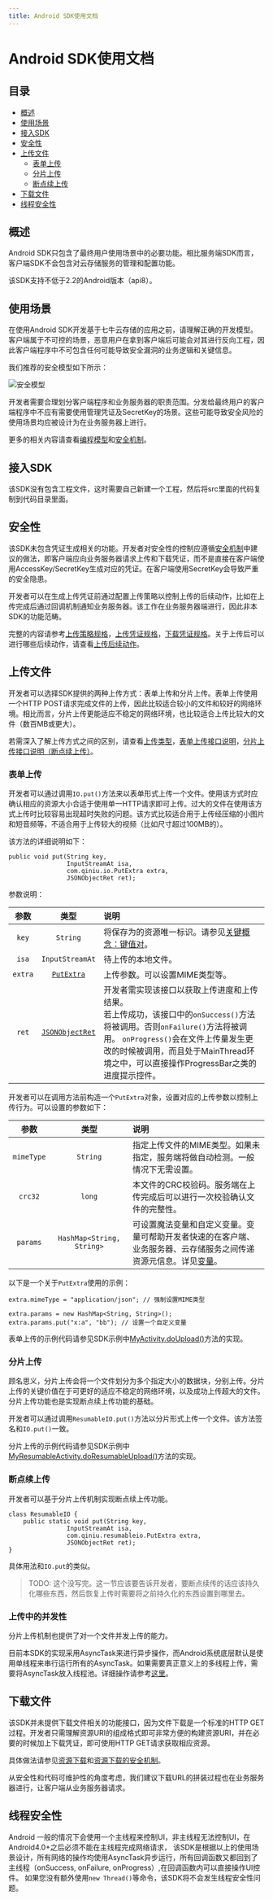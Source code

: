 ```yaml
---
title: Android SDK使用文档
---
```


# Android SDK使用文档

## 目录

- [概述](#overview)
- [使用场景](#use-scenario)
- [接入SDK](#integration)
- [安全性](#security)
- [上传文件](#upload)
	- [表单上传](#form-upload)
	- [分片上传](#chunked-upload)
	- [断点续上传](#resumable-upload)
- [下载文件](#download)
- [线程安全性](#thread-safety)

<a name="overview"></a>
## 概述

Android SDK只包含了最终用户使用场景中的必要功能。相比服务端SDK而言，客户端SDK不会包含对云存储服务的管理和配置功能。

该SDK支持不低于2.2的Android版本（api8）。

<a name="use-scenario"></a>
## 使用场景

在使用Android SDK开发基于七牛云存储的应用之前，请理解正确的开发模型。客户端属于不可控的场景，恶意用户在拿到客户端后可能会对其进行反向工程，因此客户端程序中不可包含任何可能导致安全漏洞的业务逻辑和关键信息。

我们推荐的安全模型如下所示：

![安全模型](http://developer.qiniu.com/docs/v6/api/overview/img/token.png)

开发者需要合理划分客户端程序和业务服务器的职责范围。分发给最终用户的客户端程序中不应有需要使用管理凭证及SecretKey的场景。这些可能导致安全风险的使用场景均应被设计为在业务服务器上进行。

更多的相关内容请查看[编程模型](http://developer.qiniu.com/docs/v6/api/overview/programming-model.html)和[安全机制](http://developer.qiniu.com/docs/v6/api/overview/security.html)。

<a name="integration"></a>
## 接入SDK

该SDK没有包含工程文件，这时需要自己新建一个工程，然后将src里面的代码复制到代码目录里面。

<a name="security"></a>
## 安全性

该SDK未包含凭证生成相关的功能。开发者对安全性的控制应遵循[安全机制](http://developer.qiniu.com/docs/v6/api/overview/security.html)中建议的做法，即客户端应向业务服务器请求上传和下载凭证，而不是直接在客户端使用AccessKey/SecretKey生成对应的凭证。在客户端使用SecretKey会导致严重的安全隐患。

开发者可以在生成上传凭证前通过配置上传策略以控制上传的后续动作，比如在上传完成后通过回调机制通知业务服务器。该工作在业务服务器端进行，因此非本SDK的功能范畴。

完整的内容请参考[上传策略规格](http://developer.qiniu.com/docs/v6/api/reference/security/put-policy.html)，[上传凭证规格](http://developer.qiniu.com/docs/v6/api/reference/security/upload-token.html)，[下载凭证规格](http://developer.qiniu.com/docs/v6/api/reference/security/download-token.html)。关于上传后可以进行哪些后续动作，请查看[上传后续动作](http://developer.qiniu.com/docs/v6/api/overview/up/response/)。

<a name="upload"></a>
## 上传文件

开发者可以选择SDK提供的两种上传方式：表单上传和分片上传。表单上传使用一个HTTP POST请求完成文件的上传，因此比较适合较小的文件和较好的网络环境。相比而言，分片上传更能适应不稳定的网络环境，也比较适合上传比较大的文件（数百MB或更大）。

若需深入了解上传方式之间的区别，请查看[上传类型](http://developer.qiniu.com/docs/v6/api/overview/up/upload-models.html#upload-types)，[表单上传接口说明](http://developer.qiniu.com/docs/v6/api/overview/up/form-upload.html)，[分片上传接口说明（断点续上传）](http://developer.qiniu.com/docs/v6/api/overview/up/chunked-upload.html)。

<a name="form-upload"></a>
### 表单上传

开发者可以通过调用`IO.put()`方法来以表单形式上传一个文件。使用该方式时应确认相应的资源大小合适于使用单一HTTP请求即可上传。过大的文件在使用该方式上传时比较容易出现超时失败的问题。该方式比较适合用于上传经压缩的小图片和短音频等，不适合用于上传较大的视频（比如尺寸超过100MB的）。

该方法的详细说明如下：

```
public void put(String key, 
				InputStreamAt isa, 
				com.qiniu.io.PutExtra extra, 
				JSONObjectRet ret);
```

参数说明：

参数 | 类型 | 说明 
:---: | :----: | :---
`key` | `String` | 将保存为的资源唯一标识。请参见[关键概念：键值对](http://developer.qiniu.com/docs/v6/api/overview/concepts.html#key-value)。 
`isa` | `InputStreamAt` | 待上传的本地文件。 
`extra` | [`PutExtra`](https://github.com/qiniu/android-sdk/blob/develop/src/com/qiniu/resumableio/PutExtra.java) | 上传参数。可以设置MIME类型等。 
`ret` | [`JSONObjectRet`](https://github.com/qiniu/android-sdk/blob/develop/src/com/qiniu/auth/JSONObjectRet.java)  | 开发者需实现该接口以获取上传进度和上传结果。<br>若上传成功，该接口中的`onSuccess()`方法将被调用。否则`onFailure()`方法将被调用。 `onProgress()`会在文件上传量发生更改的时候被调用，而且处于MainThread环境之中，可以直接操作ProgressBar之类的进度提示控件。

开发者可以在调用方法前构造一个`PutExtra`对象，设置对应的上传参数以控制上传行为。可以设置的参数如下：

参数 | 类型 | 说明 
:---: | :----: | :---
`mimeType` | `String` | 指定上传文件的MIME类型。如果未指定，服务端将做自动检测。一般情况下无需设置。 
`crc32` | `long` | 本文件的CRC校验码。服务端在上传完成后可以进行一次校验确认文件的完整性。
`params` | `HashMap<String, String>` | 可设置魔法变量和自定义变量。变量可帮助开发者快速的在客户端、业务服务器、云存储服务之间传递资源元信息。详见[变量](http://developer.qiniu.com/docs/v6/api/overview/up/response/vars.html)。

以下是一个关于`PutExtra`使用的示例：

```
extra.mimeType = "application/json"; // 强制设置MIME类型

extra.params = new HashMap<String, String>();
extra.params.put("x:a", "bb"); // 设置一个自定义变量
```

表单上传的示例代码请参见SDK示例中[MyActivity.doUpload()](https://github.com/qiniu/android-sdk/blob/develop/src/com/qiniu/demo/MyActivity.java)方法的实现。

<a name="chunked-upload"></a>
### 分片上传

顾名思义，分片上传会将一个文件划分为多个指定大小的数据块，分别上传。分片上传的关键价值在于可更好的适应不稳定的网络环境，以及成功上传超大的文件。分片上传功能也是实现断点续上传功能的基础。

开发者可以通过调用`ResumableIO.put()`方法以分片形式上传一个文件。该方法签名和`IO.put()`一致。

分片上传的示例代码请参见SDK示例中[MyResumableActivity.doResumableUpload()](https://github.com/qiniu/android-sdk/blob/develop/src/com/qiniu/demo/MyResumableActivity.java)方法的实现。

<a name="resumable-upload"></a>
### 断点续上传

开发者可以基于分片上传机制实现断点续上传功能。

```
class ResumableIO {
    public static void put(String key, 
				InputStreamAt isa, 
				com.qiniu.resumableio.PutExtra extra, 
				JSONObjectRet ret);
}
```

具体用法和`IO.put`的类似。

> TODO: 这个没写完。这一节应该要告诉开发者，要断点续传的话应该持久化哪些东西，然后恢复上传时需要将之前持久化的东西设置到哪里去。

<a name="upload-concurrency"></a>
### 上传中的并发性

分片上传机制也提供了对一个文件并发上传的能力。

目前本SDK的实现采用AsyncTask来进行异步操作，而Android系统底层默认是使用单线程来串行运行所有的AsyncTask。如果需要真正意义上的多线程上传，需要将AsyncTask放入线程池。详细操作请参考[这里](http://developer.android.com/reference/android/os/AsyncTask.html)。

<a name="download"></a>
## 下载文件

该SDK并未提供下载文件相关的功能接口，因为文件下载是一个标准的HTTP GET过程。开发者只需理解资源URI的组成格式即可非常方便的构建资源URI，并在必要的时候加上下载凭证，即可使用HTTP GET请求获取相应资源。

具体做法请参见[资源下载](http://developer.qiniu.com/docs/v6/api/overview/dn/download.html)和[资源下载的安全机制](http://developer.qiniu.com/docs/v6/api/overview/dn/security.html)。

从安全性和代码可维护性的角度考虑，我们建议下载URL的拼装过程也在业务服务器进行，让客户端从业务服务器请求。

<a name="thread-safety"></a>
## 线程安全性

Android 一般的情况下会使用一个主线程来控制UI，非主线程无法控制UI，在Android4.0+之后必须不能在主线程完成网络请求，
该SDK是根据以上的使用场景设计，所有网络的操作均使用AsyncTask异步运行，所有回调函数又都回到了主线程（onSuccess, onFailure, onProgress）,在回调函数内可以直接操作UI控件。
如果您没有额外使用`new Thread()`等命令，该SDK将不会发生线程安全性问题。
